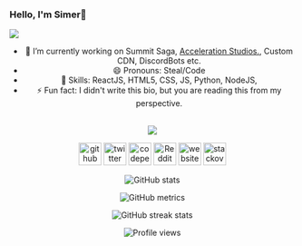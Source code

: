 ### Hello, I'm Simer👋

<img src="https://pbs.twimg.com/profile_banners/1506249926699020290/1649737516/1500x500" border-radius="50%">
<div align="center" style="background-image: url('https://i.pinimg.com/736x/2d/6e/8c/2d6e8cb9ff903c9516c2125277fff3b1.jpg');">

- 🔭 I’m currently working on Summit Saga, [Acceleration Studios.](https://github.com/AcceleratedDevs), Custom CDN, DiscordBots etc.
- 😄 Pronouns: Steal/Code 
- 💪 Skills: ReactJS, HTML5, CSS, JS, Python, NodeJS, 
- ⚡ Fun fact: I didn't write this bio, but you are reading this from my perspective. 

 <br><img src="https://discord.c99.nl/widget/theme-2/960090126065750086.png"/><br>
  
[<img src='https://cdn.jsdelivr.net/npm/simple-icons@3.0.1/icons/github.svg' alt='github' height='40'>](https://github.com/SimerLol)  [<img src='https://cdn.jsdelivr.net/npm/simple-icons@3.0.1/icons/twitter.svg' alt='twitter' height='40'>](https://twitter.com/SimerLol)  [<img src='https://cdn.jsdelivr.net/npm/simple-icons@3.0.1/icons/codepen.svg' alt='codepen' height='40'>](https://codepen.io/JustSimer)  [<img src='https://cdn.jsdelivr.net/npm/simple-icons@3.0.1/icons/reddit.svg' alt='Reddit' height='40'>](https://www.reddit.com/user/JustSimer)  [<img src='https://cdn.jsdelivr.net/npm/simple-icons@3.0.1/icons/icloud.svg' alt='website' height='40'>](Simer00.repl.co)  [<img src='https://cdn.jsdelivr.net/npm/simple-icons@3.0.1/icons/stackoverflow.svg' alt='stackoverflow' height='40'>](httos://stackoverflow.com/JustSimer)  

![GitHub stats](https://github-readme-stats.vercel.app/api?username=SimerLol&theme=algolia&show_icons=true)  

![GitHub metrics](https://metrics.lecoq.io/SimerLol)  

![GitHub streak stats](https://github-readme-streak-stats.herokuapp.com/?user=SimerLol&theme=algolia)  

![Profile views](https://gpvc.arturio.dev/SimerLol)  
  
 </div>

